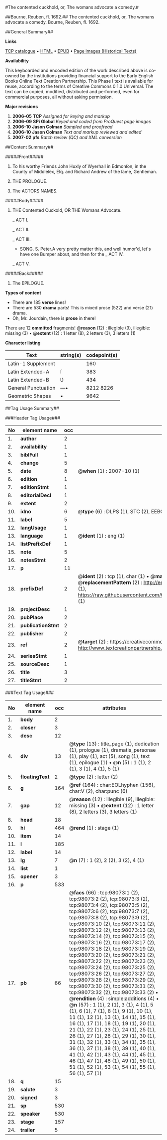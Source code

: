 #The contented cuckhold, or, The womans advocate a comedy.#

##Bourne, Reuben, fl. 1692.##
The contented cuckhold, or, The womans advocate a comedy.
Bourne, Reuben, fl. 1692.

##General Summary##

**Links**

[TCP catalogue](http://www.ota.ox.ac.uk/tcp/)  • 
[HTML](http://tei.it.ox.ac.uk/tcp/Texts-HTML/free/A28/A28902.html)  • 
[EPUB](http://tei.it.ox.ac.uk/tcp/Texts-EPUB/free/A28/A28902.epub) • 
[Page images (Historical Texts)](https://data.historicaltexts.jisc.ac.uk/view?pubId=eebo-13146953e&pageId=eebo-13146953e-98073-1)

**Availability**

This keyboarded and encoded edition of the
	       work described above is co-owned by the institutions
	       providing financial support to the Early English Books
	       Online Text Creation Partnership. This Phase I text is
	       available for reuse, according to the terms of Creative
	       Commons 0 1.0 Universal. The text can be copied,
	       modified, distributed and performed, even for
	       commercial purposes, all without asking permission.

**Major revisions**

1. __2006-05__ __TCP__ *Assigned for keying and markup*
1. __2006-09__ __SPi Global__ *Keyed and coded from ProQuest page images*
1. __2006-10__ __Jason Colman__ *Sampled and proofread*
1. __2006-10__ __Jason Colman__ *Text and markup reviewed and edited*
1. __2007-02__ __pfs__ *Batch review (QC) and XML conversion*

##Content Summary##

#####Front#####

1. To his worthy Friends John Huxly of Wyerhall in Edmonſon, in the County of Middleſex, Eſq. and Richard Andrew of the ſame, Gentleman.

1. THE PROLOGUE.

1. The ACTORS NAMES.

#####Body#####

1. THE Contented Cuckold, OR THE Womans Advocate.

    _ ACT I.

    _ ACT II.

    _ ACT III.

      * SONG.
S. Peter.A very pretty matter this, and well humor'd, let's have one Bumper about, and then for the 
    _ ACT IV.

    _ ACT V.

#####Back#####

1. The EPILOGUE.

**Types of content**

  * There are 185 **verse** lines!
  * There are 530 **drama** parts! This is mixed prose (522) and verse (21) drama.
  * Oh, Mr. Jourdain, there is **prose** in there!

There are 12 **ommitted** fragments! 
 @__reason__ (12) : illegible (9), illegible: missing (3)  •  @__extent__ (12) : 1 letter (8), 2 letters (3), 3 letters (1)

**Character listing**


|Text|string(s)|codepoint(s)|
|---|---|---|
|Latin-1 Supplement| |160|
|Latin Extended-A|ſ|383|
|Latin Extended-B|Ʋ|434|
|General Punctuation|—•|8212 8226|
|Geometric Shapes|▪|9642|

##Tag Usage Summary##

###Header Tag Usage###

|No|element name|occ|attributes|
|---|---|---|---|
|1.|__author__|2||
|2.|__availability__|1||
|3.|__biblFull__|1||
|4.|__change__|5||
|5.|__date__|8| @__when__ (1) : 2007-10 (1)|
|6.|__edition__|1||
|7.|__editionStmt__|1||
|8.|__editorialDecl__|1||
|9.|__extent__|2||
|10.|__idno__|6| @__type__ (6) : DLPS (1), STC (2), EEBO-CITATION (1), OCLC (1), VID (1)|
|11.|__label__|5||
|12.|__langUsage__|1||
|13.|__language__|1| @__ident__ (1) : eng (1)|
|14.|__listPrefixDef__|1||
|15.|__note__|5||
|16.|__notesStmt__|2||
|17.|__p__|11||
|18.|__prefixDef__|2| @__ident__ (2) : tcp (1), char (1)  •  @__matchPattern__ (2) : ([0-9\-]+):([0-9IVX]+) (1), (.+) (1)  •  @__replacementPattern__ (2) : http://eebo.chadwyck.com/downloadtiff?vid=$1&page=$2 (1), https://raw.githubusercontent.com/textcreationpartnership/Texts/master/tcpchars.xml#$1 (1)|
|19.|__projectDesc__|1||
|20.|__pubPlace__|2||
|21.|__publicationStmt__|2||
|22.|__publisher__|2||
|23.|__ref__|2| @__target__ (2) : https://creativecommons.org/publicdomain/zero/1.0/ (1), http://www.textcreationpartnership.org/docs/. (1)|
|24.|__seriesStmt__|1||
|25.|__sourceDesc__|1||
|26.|__title__|3||
|27.|__titleStmt__|2||


###Text Tag Usage###

|No|element name|occ|attributes|
|---|---|---|---|
|1.|__body__|2||
|2.|__closer__|3||
|3.|__desc__|12||
|4.|__div__|13| @__type__ (13) : title_page (1), dedication (1), prologue (1), dramatis_personae (1), play (1), act (5), song (1), text (1), epilogue (1)  •  @__n__ (5) : 1 (1), 2 (1), 3 (1), 4 (1), 5 (1)|
|5.|__floatingText__|2| @__type__ (2) : letter (2)|
|6.|__g__|164| @__ref__ (164) : char:EOLhyphen (156), char:V (2), char:punc (6)|
|7.|__gap__|12| @__reason__ (12) : illegible (9), illegible: missing (3)  •  @__extent__ (12) : 1 letter (8), 2 letters (3), 3 letters (1)|
|8.|__head__|18||
|9.|__hi__|464| @__rend__ (1) : stage (1)|
|10.|__item__|14||
|11.|__l__|185||
|12.|__label__|14||
|13.|__lg__|7| @__n__ (7) : 1 (2), 2 (2), 3 (2), 4 (1)|
|14.|__list__|1||
|15.|__opener__|3||
|16.|__p__|533||
|17.|__pb__|66| @__facs__ (66) : tcp:98073:1 (2), tcp:98073:2 (2), tcp:98073:3 (2), tcp:98073:4 (2), tcp:98073:5 (2), tcp:98073:6 (2), tcp:98073:7 (2), tcp:98073:8 (2), tcp:98073:9 (2), tcp:98073:10 (2), tcp:98073:11 (2), tcp:98073:12 (2), tcp:98073:13 (2), tcp:98073:14 (2), tcp:98073:15 (2), tcp:98073:16 (2), tcp:98073:17 (2), tcp:98073:18 (2), tcp:98073:19 (2), tcp:98073:20 (2), tcp:98073:21 (2), tcp:98073:22 (2), tcp:98073:23 (2), tcp:98073:24 (2), tcp:98073:25 (2), tcp:98073:26 (2), tcp:98073:27 (2), tcp:98073:28 (2), tcp:98073:29 (2), tcp:98073:30 (2), tcp:98073:31 (2), tcp:98073:32 (2), tcp:98073:33 (2)  •  @__rendition__ (4) : simple:additions (4)  •  @__n__ (57) : 1 (1), 2 (1), 3 (1), 4 (1), 5 (1), 6 (1), 7 (1), 8 (1), 9 (1), 10 (1), 11 (1), 12 (1), 13 (1), 14 (1), 15 (1), 16 (1), 17 (1), 18 (1), 19 (1), 20 (1), 21 (1), 22 (1), 23 (1), 24 (1), 25 (1), 26 (1), 27 (1), 28 (1), 29 (1), 30 (1), 31 (1), 32 (1), 33 (1), 34 (1), 35 (1), 36 (1), 37 (1), 38 (1), 39 (1), 40 (1), 41 (1), 42 (1), 43 (1), 44 (1), 45 (1), 46 (1), 47 (1), 48 (1), 49 (1), 50 (1), 51 (1), 52 (1), 53 (1), 54 (1), 55 (1), 56 (1), 57 (1)|
|18.|__q__|15||
|19.|__salute__|3||
|20.|__signed__|3||
|21.|__sp__|530||
|22.|__speaker__|530||
|23.|__stage__|157||
|24.|__trailer__|5||
